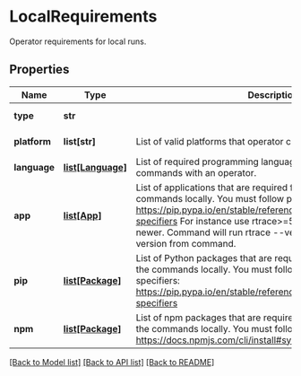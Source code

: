 # LocalRequirements

Operator requirements for local runs.
## Properties
Name | Type | Description | Notes
------------ | ------------- | ------------- | -------------
**type** | **str** |  | [optional] [default to 'operator']
**platform** | **list[str]** | List of valid platforms that operator can execute the commands. | [optional] [default to ["linux","windows","mac"]]
**language** | [**list[Language]**](Language.md) | List of required programming languages to execute the commands with an operator. | [optional] 
**app** | [**list[App]**](App.md) | List of applications that are required for operator to execute the commands locally. You must follow pip requirement specifiers: https://pip.pypa.io/en/stable/reference/pip_install/#requirement-specifiers For instance use rtrace&gt;&#x3D;5.2 for radiance 5.2 or newer. Command will run  rtrace --version and tries to parse version from command. | [optional] 
**pip** | [**list[Package]**](Package.md) | List of Python packages that are required for operator to execute the commands locally. You must follow pip requirement specifiers: https://pip.pypa.io/en/stable/reference/pip_install/#requirement-specifiers | [optional] 
**npm** | [**list[Package]**](Package.md) | List of npm packages that are required for operator to execute the commands locally. You must follow npm install requirements: https://docs.npmjs.com/cli/install#synopsis | [optional] 

[[Back to Model list]](../README.md#documentation-for-models) [[Back to API list]](../README.md#documentation-for-api-endpoints) [[Back to README]](../README.md)


